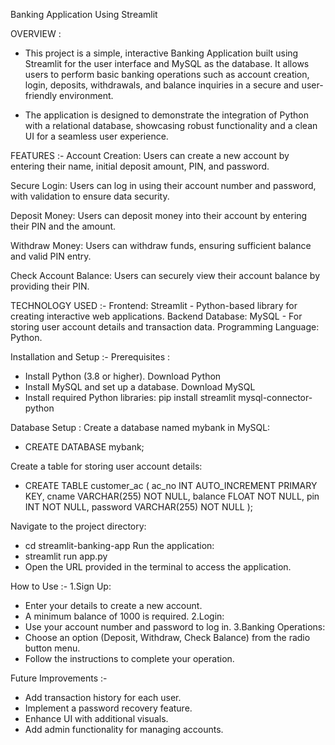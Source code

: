 Banking Application Using Streamlit

OVERVIEW :
 - This project is a simple, interactive Banking Application built using Streamlit for the user interface and MySQL as the database. It allows users to perform basic banking operations such as account creation, login, deposits, withdrawals, and balance inquiries in a secure and user-friendly environment.

 - The application is designed to demonstrate the integration of Python with a relational database, showcasing robust functionality and a clean UI for a seamless user experience.

FEATURES :-
Account Creation:
Users can create a new account by entering their name, initial deposit amount, PIN, and password.

Secure Login:
Users can log in using their account number and password, with validation to ensure data security.

Deposit Money:
Users can deposit money into their account by entering their PIN and the amount.

Withdraw Money:
Users can withdraw funds, ensuring sufficient balance and valid PIN entry.

Check Account Balance:
Users can securely view their account balance by providing their PIN.

TECHNOLOGY USED :-
Frontend: Streamlit - Python-based library for creating interactive web applications.
Backend Database: MySQL - For storing user account details and transaction data.
Programming Language: Python.

Installation and Setup :-
Prerequisites :
   - Install Python (3.8 or higher).
     Download Python
   - Install MySQL and set up a database.
     Download MySQL
   - Install required Python libraries:
     pip install streamlit mysql-connector-python
     
Database Setup :
Create a database named mybank in MySQL:
  - CREATE DATABASE mybank;

Create a table for storing user account details:
  - CREATE TABLE customer_ac (
      ac_no INT AUTO_INCREMENT PRIMARY KEY,
      cname VARCHAR(255) NOT NULL,
      balance FLOAT NOT NULL,
      pin INT NOT NULL,
      password VARCHAR(255) NOT NULL
    );

Navigate to the project directory:
  - cd streamlit-banking-app
Run the application:
  - streamlit run app.py
  - Open the URL provided in the terminal to access the application.

How to Use :-
1.Sign Up:
  - Enter your details to create a new account.
  - A minimum balance of 1000 is required.
2.Login:
  - Use your account number and password to log in.
3.Banking Operations:
  - Choose an option (Deposit, Withdraw, Check Balance) from the radio button menu.
  - Follow the instructions to complete your operation.

Future Improvements :-
  - Add transaction history for each user.
  - Implement a password recovery feature.
  - Enhance UI with additional visuals.
  - Add admin functionality for managing accounts.


